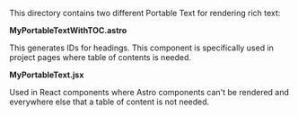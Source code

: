 This directory contains two different Portable Text for rendering rich text:

**MyPortableTextWithTOC.astro**

This generates IDs for headings. This component is specifically used in project pages where table of contents is needed.

**MyPortableText.jsx**

Used in React components where Astro components can't be rendered and everywhere else that a table of content is not needed.
